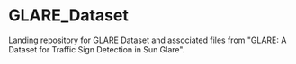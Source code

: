 # GLARE_Dataset
Landing repository for GLARE Dataset and associated files from "GLARE: A Dataset for Traffic Sign Detection in Sun Glare".
